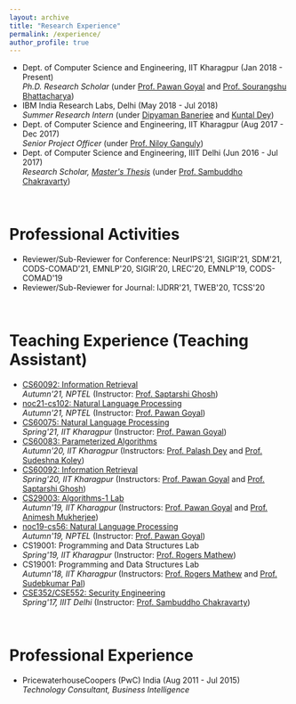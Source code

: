 ```yaml
---
layout: archive
title: "Research Experience"
permalink: /experience/
author_profile: true
---
```


<ul>
	<li> Dept. of Computer Science and Engineering, IIT Kharagpur (Jan 2018 - Present) <br>
		<i> Ph.D. Research Scholar </i> (under <a href="http://cse.iitkgp.ac.in/~pawang/">Prof. Pawan Goyal</a> and <a href="http://cse.iitkgp.ac.in/~sourangshu/">Prof. Sourangshu Bhattacharya</a>)
	</li>
	<li> IBM India Research Labs, Delhi (May 2018 - Jul 2018) <br>
		<i> Summer Research Intern </i> (under <a href="https://scholar.google.co.in/citations?user=zFoDxz8AAAAJ&hl=en">Dipyaman Banerjee</a> and <a href="https://scholar.google.com/citations?user=IlC2GRUAAAAJ&hl=en">Kuntal Dey</a>)
	</li>
	<li> Dept. of Computer Science and Engineering, IIT Kharagpur (Aug 2017 - Dec 2017) <br>
		<i> Senior Project Officer </i> (under <a href="http://www.facweb.iitkgp.ac.in/~niloy/">Prof. Niloy Ganguly</a>)
	</li>
	<li> Dept. of Computer Science and Engineering, IIIT Delhi (Jun 2016 - Jul 2017) <br>
		<i> Research Scholar, <a href="https://repository.iiitd.edu.in/jspui/handle/123456789/535">Master's Thesis</a> </i> (under <a href="https://sites.google.com/site/sambuddhochakravarty/home?authuser=0">Prof. Sambuddho Chakravarty</a>)
	</li>
</ul>

<br>

Professional Activities
======

<ul>
	<li> Reviewer/Sub-Reviewer for Conference: NeurIPS'21, SIGIR'21, SDM'21, CODS-COMAD'21, EMNLP'20, SIGIR'20, LREC'20, EMNLP'19, CODS-COMAD'19 </li>
	<li> Reviewer/Sub-Reviewer for Journal: IJDRR'21, TWEB'20, TCSS'20 </li>
</ul>

<br>

Teaching Experience (Teaching Assistant)
======

<ul>
	<li> <a href="http://cse.iitkgp.ac.in/~saptarshi/courses/ir2021a/">CS60092: Information Retrieval</a> <br>
		<i> Autumn'21, NPTEL </i> (Instructor: <a href="https://sites.google.com/site/saptarshighosh/home?authuser=0">Prof. Saptarshi Ghosh</a>)
	</li>
	<li> <a href="https://nptel.ac.in/noc/courses/noc21/SEM2/noc21-cs102/">noc21-cs102: Natural Language Processing</a> <br>
		<i> Autumn'21, NPTEL </i> (Instructor: <a href="http://cse.iitkgp.ac.in/~pawang/">Prof. Pawan Goyal</a>)
	</li>
	<li> <a href="https://cse.iitkgp.ac.in/~pawang/courses/NLP21.html">CS60075: Natural Language Processing</a> <br>
		<i> Spring'21, IIT Kharagpur </i> (Instructor: <a href="http://cse.iitkgp.ac.in/~pawang/">Prof. Pawan Goyal</a>)
	</li>
	<li> <a href="https://cse.iitkgp.ac.in/~palash/Courses/2020ParameterizedAlgo/paramAlgo.html">CS60083: Parameterized Algorithms</a> <br>
		<i> Autumn'20, IIT Kharagpur </i> (Instructors: <a href="https://cse.iitkgp.ac.in/~palash/">Prof. Palash Dey</a> and <a href="http://cse.iitkgp.ac.in/~skolay/">Prof. Sudeshna Koley</a>)
	</li>
	<li> <a href="https://cse.iitkgp.ac.in/~pawang/courses/IR20.html">CS60092: Information Retrieval</a> <br>
		<i> Spring'20, IIT Kharagpur </i> (Instructors: <a href="http://cse.iitkgp.ac.in/~pawang/">Prof. Pawan Goyal</a> and <a href="https://sites.google.com/site/saptarshighosh/home?authuser=0">Prof. Saptarshi Ghosh</a>)
	</li>
	<li> <a href="https://cse.iitkgp.ac.in/~pawang/courses/ALGO19.html">CS29003: Algorithms-1 Lab</a> <br>
		<i> Autumn'19, IIT Kharagpur </i> (Instructors: <a href="http://cse.iitkgp.ac.in/~pawang/">Prof. Pawan Goyal</a> and <a href="https://cse.iitkgp.ac.in/~animeshm/">Prof. Animesh Mukherjee</a>)
	</li>
	<li> <a href="https://nptel.ac.in/noc/courses/noc19/SEM2/noc19-cs56/">noc19-cs56: Natural Language Processing</a> <br>
		<i> Autumn'19, NPTEL </i> (Instructor: <a href="http://cse.iitkgp.ac.in/~pawang/">Prof. Pawan Goyal</a>)
	</li>
	<li> CS19001: Programming and Data Structures Lab <br>
		<i> Spring'19, IIT Kharagpur </i> (Instructor: <a href="https://iith.ac.in/~rogers/">Prof. Rogers Mathew</a>)
	</li>
	<li> CS19001: Programming and Data Structures Lab <br>
		<i> Autumn'18, IIT Kharagpur </i> (Instructors: <a href="https://iith.ac.in/~rogers/">Prof. Rogers Mathew</a> and <a href="http://cse.iitkgp.ac.in/~spp/">Prof. Sudebkumar Pal</a>)
	</li>
	<li> <a href="https://sites.google.com/site/sambuddhochakravarty/teaching/security-engineering-cse352552---winter-2017?authuser=0">CSE352/CSE552: Security Engineering</a> <br>
		<i> Spring'17, IIIT Delhi </i> (Instructor: <a href="https://sites.google.com/site/sambuddhochakravarty/home?authuser=0">Prof. Sambuddho Chakravarty</a>)
	</li>
</ul>	

<br>

Professional Experience
======

<ul>
	<li> PricewaterhouseCoopers (PwC) India (Aug 2011 - Jul 2015) <br>
		<i> Technology Consultant, Business Intelligence </i>
	</li>
</ul>
